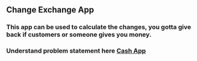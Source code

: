 ## Change Exchange App
### This app can be used to calculate the changes, you gotta give back if customers or someone gives you money.
### Understand problem statement here [Cash App](https://github.com/tanaypratap/build/blob/main/basics/cash-register-manager.md)